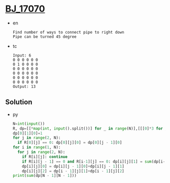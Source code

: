 # [BJ_17070](https://acmicpc.net/problem/17070)

* en

  ```en
  Find number of ways to connect pipe to right down
  Pipe can be turned 45 degree
  ```

* tc

  ```tc
  Input: 6
  0 0 0 0 0 0
  0 1 0 0 0 0
  0 0 0 0 0 0
  0 0 0 0 0 0
  0 0 0 0 0 0
  0 0 0 0 0 0
  Output: 13
  ```

## Solution

* py

  ```py
  N=int(input())
  R, dp=[[*map(int, input().split())] for _ in range(N)],[[[0]*3 for _ in range(N)] for _ in range(N)]
  dp[0][1][0]=1
  for j in range(2, N):
    if R[0][j] == 0: dp[0][j][0] = dp[0][j - 1][0]
  for i in range(1, N):
    for j in range(2, N):
      if R[i][j]: continue
      if R[i][j - 1] == 0 and R[i-1][j] == 0: dp[i][j][1] = sum(dp[i-1][j-1])
      dp[i][j][0] = dp[i][j - 1][0]+dp[i][j - 1][1]
      dp[i][j][2] = dp[i - 1][j][1]+dp[i - 1][j][2]
  print(sum(dp[N - 1][N - 1]))
  ```
